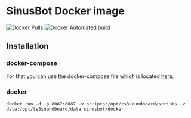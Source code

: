 # SinusBot Docker image

[![Docker Pulls](https://img.shields.io/docker/pulls/sinusbot/docker.svg)](https://hub.docker.com/r/sinusbot/docker/)
[![Docker Automated build](https://img.shields.io/docker/automated/sinusbot/docker.svg)](https://hub.docker.com/r/sinusbot/docker/)

## Installation

### docker-compose

For that you can use the docker-compose file which is located [here](docker-compose.yml).

### docker

```
docker run -d -p 8087:8087 -v scripts:/opt/ts3soundboard/scripts -v data:/opt/ts3soundboard/data sinusbot/docker
```

